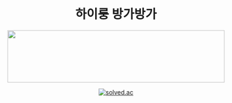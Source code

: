 
<div align="center">
<h1>하이룽 방가방가</h1>
<a href="https://github.com/devxb/gitanimals">
  <img src="https://render.gitanimals.org/lines/{Erc-nard}?contribution-view=false" width="500" height="120" />
</a>
  
[![solved.ac](https://solvedac-cards-starcea.paring.moe/profile/ercnard?size=200px)](https://solved.ac/profile/ercnard)

</div>
<!--
**Erc-nard/Erc-nard** is a ✨ _special_ ✨ repository because its `README.md` (this file) appears on your GitHub profile.

Here are some ideas to get you started:

- 🔭 I’m currently working on ...
- 🌱 I’m currently learning ...
- 👯 I’m looking to collaborate on ...
- 🤔 I’m looking for help with ...
- 💬 Ask me about ...
- 📫 How to reach me: ...
- 😄 Pronouns: ...
- ⚡ Fun fact: ...
-->
